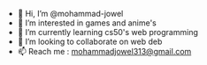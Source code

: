 - 👋 Hi, I’m @mohammad-jowel
- 👀 I’m interested in games and anime's 
- 🌱 I’m currently learning cs50's web programming
- 💞️ I’m looking to collaborate on web deb
- 📫 Reach me : mohammadjowel313@gmail.com
  
<!---
Cdr313/Cdr313 is a ✨ special ✨ repository because its `README.md` (this file) appears on your GitHub profile.
You can click the Preview link to take a look at your changes.
--->
